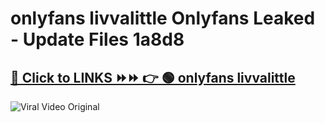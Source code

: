 
 # onlyfans livvalittle Onlyfans Leaked - Update Files 1a8d8

## <h2><a href="https://clipsfans.com/onlyfans_livvalittle&ref=git">🔗 Click to LINKS ⏩⏩ 👉 🟢 onlyfans livvalittle </a></h2>

<a href="https://clipsfans.com/onlyfans_livvalittle&ref=git" rel="nofollow" data-target="animated-image.originalLink"><img src="https://i.ibb.co.com/xMMVF88/686577567.gif" alt="Viral Video Original" style="max-width: 100%; display: inline-block;" data-target="animated-image.originalImage"></a>

